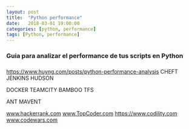 ```yaml
---
layout: post
title:  "Python performance"
date:   2018-03-01 19:00:00
categories: [python, performance]
tags: [Python, performance]
---
```



### Guia para analizar el performance de tus scripts en Python

###

https://www.huyng.com/posts/python-performance-analysis
CHEFT
JENKINS
HUDSON

DOCKER
TEAMCITY
BAMBOO
TFS


ANT
MAVENT

www.hackerrank.com
www.TopCoder.com
https://www.codility.com
www.codewars.com



